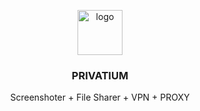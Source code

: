 <p align="center">
    <img src="https://i.postimg.cc/0jXS4kxK/pr.png" alt="logo" width="72" height="72">
</p>

<h3 align="center">PRIVATIUM</h3>

<p align="center">
     Screenshoter + File Sharer + VPN + PROXY
</p>
